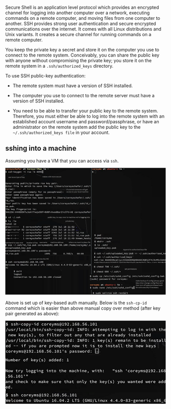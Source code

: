 Secure Shell is an application level protocol which provides an encrypted channel for logging into
another computer over a network, executing commands on a remote computer, and moving files from one
computer to another. SSH provides strong user authentication and secure encrypted
communications over the internet. It comes with all Linux distributions and Unix variants.
It creates a secure channel for running commands on a remote computer.

You keep the private key a secret and store it on the computer you use to connect to the remote system.
Conceivably, you can share the public key with anyone without compromising the private key; you store
it on the remote system in a `.ssh/authorized_keys` directory.

To use SSH public-key authentication:

- The remote system must have a version of SSH installed.

- The computer you use to connect to the remote server must have a version of SSH installed.

- You need to be able to transfer your public key to the remote system.
Therefore, you must either be able to log into the remote system with an established account username
and password/passphrase, or have an administrator on the remote system add the public key to
the `~/.ssh/authorized_keys file` in your account.

sshing into a machine
---------------------
Assuming you have a VM that you can access via `ssh`.

![](../images/ssh1.png)

Above is set up of key-based auth manually. Below is the `ssh-cp-id` command which is easier than above manual copy over
method (after key pair generated as above):

![](../images/ssh2.png)
